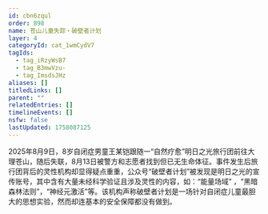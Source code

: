 ```yaml
---
id: cbn6zqul
order: 898
name: 苍山儿童失踪・破壁者计划
layer: 4
categoryId: cat_1wmCydV7
tagIds:
  - tag_iRzyWsB7
  - tag_B3mwVzu-
  - tag_ImsdsJHz
aliases: []
titledLinks: []
parent: ""
relatedEntries: []
timelineEvents: []
nsfw: false
lastUpdated: 1758087125
---
```


2025年8月9日，8岁自闭症男童王某铠跟随一“自然疗愈”明日之光旅行团前往大理苍山，随后失联，8月13日被警方和志愿者找到但已无生命体征。事件发生后旅行团背后的灵性机构却显得疑点重重，公众号“破壁者计划”被发现是明日之光的宣传账号，其中含有大量未经科学验证且涉及灵性的内容，如：“能量场域” ，“黑暗森林法则”，“神经元激活”等。该机构声称破壁者计划是一场针对自闭症儿童最胆大的思想实验，然而却连基本的安全保障都没有做到。